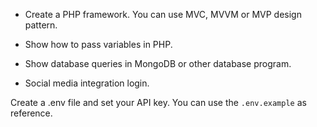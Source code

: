 * Create a PHP framework. You can use MVC, MVVM or MVP design pattern.

* Show how to pass variables in PHP.

* Show database queries in MongoDB or other database program.

* Social media integration login.

Create a .env file and set your API key. You can use the `.env.example` as reference.